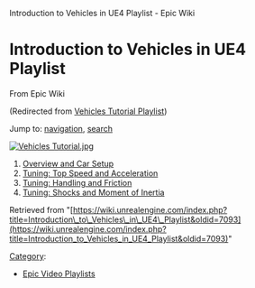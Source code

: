 Introduction to Vehicles in UE4 Playlist - Epic Wiki              

Introduction to Vehicles in UE4 Playlist
========================================

From Epic Wiki

(Redirected from [Vehicles Tutorial Playlist](/index.php?title=Vehicles_Tutorial_Playlist&redirect=no "Vehicles Tutorial Playlist"))

Jump to: [navigation](#mw-navigation), [search](#p-search)

[![Vehicles Tutorial.jpg](https://d3ar1piqh1oeli.cloudfront.net/8/83/Vehicles_Tutorial.jpg/400px-Vehicles_Tutorial.jpg)](/File:Vehicles_Tutorial.jpg)

1.  [Overview and Car Setup](/Introduction_to_Vehicles_in_UE4_-_1_-_Overview_and_Car_Setup "Introduction to Vehicles in UE4 - 1 - Overview and Car Setup")
2.  [Tuning: Top Speed and Acceleration](/Introduction_to_Vehicles_in_UE4_-_2_-_Tuning:_Top_Speed_and_Acceleration "Introduction to Vehicles in UE4 - 2 - Tuning: Top Speed and Acceleration")
3.  [Tuning: Handling and Friction](/Introduction_to_Vehicles_in_UE4_-_3_-_Tuning:_Handling_and_Friction "Introduction to Vehicles in UE4 - 3 - Tuning: Handling and Friction")
4.  [Tuning: Shocks and Moment of Inertia](/Introduction_to_Vehicles_in_UE4_-_4_-_Tuning:_Shocks_and_Moment_of_Inertia "Introduction to Vehicles in UE4 - 4 - Tuning: Shocks and Moment of Inertia")

Retrieved from "[https://wiki.unrealengine.com/index.php?title=Introduction\_to\_Vehicles\_in\_UE4\_Playlist&oldid=7093](https://wiki.unrealengine.com/index.php?title=Introduction_to_Vehicles_in_UE4_Playlist&oldid=7093)"

[Category](/Special:Categories "Special:Categories"):

*   [Epic Video Playlists](/Category:Epic_Video_Playlists "Category:Epic Video Playlists")